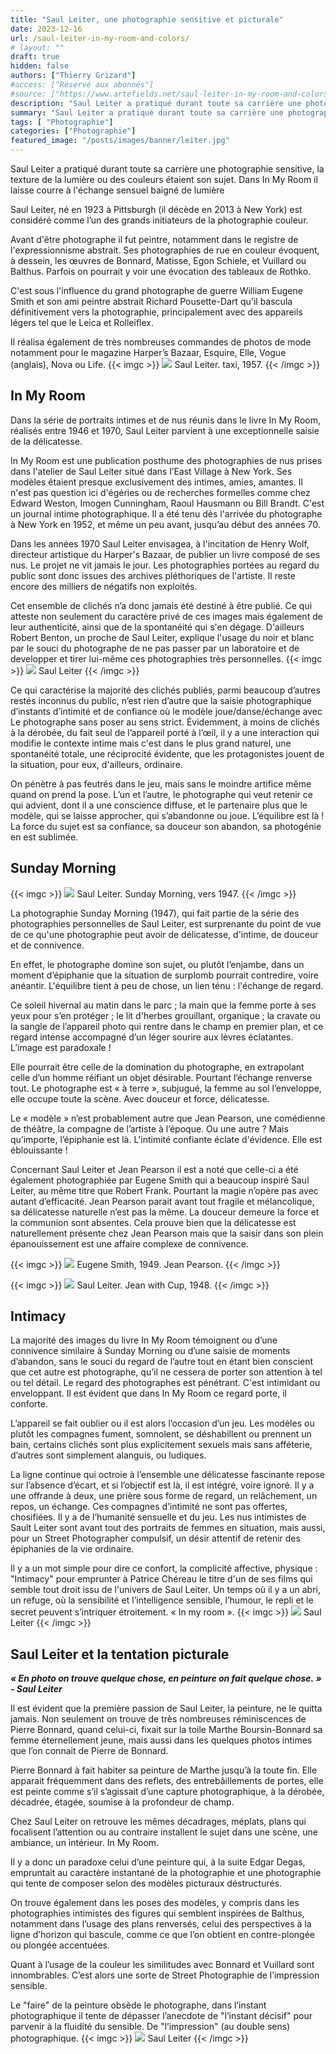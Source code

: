 ```yaml
---
title: "Saul Leiter, une photographie sensitive et picturale"
date: 2023-12-16
url: /saul-leiter-in-my-room-and-colors/
# layout: ""
draft: true
hidden: false
authors: ["Thierry Grizard"]
#access: ["Réservé aux abonnés"]
#source: ["https://www.artefields.net/saul-leiter-in-my-room-and-colors/"]
description: "Saul Leiter a pratiqué durant toute sa carrière une photographie sensitive, la texture de la lumière ou des couleurs étaient son sujet. Dans In My Room il laisse courre à l'échange sensuel baigné de lumière"
summary: "Saul Leiter a pratiqué durant toute sa carrière une photographie sensitive, la texture de la lumière ou des couleurs étaient son sujet. Dans In My Room il laisse courre à l'échange sensuel baigné de lumière"
tags: [ "Photographie"]
categories: ["Photographie"]
featured_image: "/posts/images/banner/leiter.jpg"
---
```


Saul Leiter a pratiqué durant toute sa carrière une photographie sensitive, la texture de la lumière ou des couleurs étaient son sujet. Dans In My Room il laisse courre à l'échange sensuel baigné de lumière  

Saul Leiter, né en 1923 à Pittsburgh (il décède en 2013 à New York) est considéré comme l’un des grands initiateurs de la photographie couleur.

Avant d'être photographe il fut peintre, notamment dans le registre de l'expressionnisme abstrait. Ses photographies de rue en couleur évoquent, à dessein, les œuvres de Bonnard, Matisse, Egon Schiele, et Vuillard ou Balthus. Parfois on pourrait y voir une évocation des tableaux de Rothko.

C'est sous l'influence du grand photographe de guerre William Eugene Smith et son ami peintre abstrait Richard Pousette-Dart qu'il bascula définitivement vers la photographie, principalement avec des appareils légers tel que le Leica et Rolleiflex.

Il réalisa également de très nombreuses commandes de photos de mode notamment pour le magazine Harper’s Bazaar, Esquire, Elle, Vogue (anglais), Nova ou Life.
{{< imgc >}}
![](/posts/images/leiter/saul-leiter-taxi-1-1.jpeg)
Saul Leiter. taxi, 1957.
{{< /imgc >}}

## In My Room

Dans la série de portraits intimes et de nus réunis dans le livre In My Room, réalisés entre 1946 et 1970, Saul Leiter parvient à une exceptionnelle saisie de la délicatesse.

In My Room est une publication posthume des photographies de nus prises dans l'atelier de Saul Leiter situé dans l’East Village à New York. Ses modèles étaient presque exclusivement des intimes, amies, amantes. Il n'est pas question ici d'égéries ou de recherches formelles comme chez Edward Weston, Imogen Cunningham, Raoul Hausmann ou Bill Brandt. C'est un journal intime photographique. Il a été tenu dès l'arrivée du photographe à New York en 1952, et même un peu avant, jusqu’au début des années 70.

Dans les années 1970 Saul Leiter envisagea, à l'incitation de Henry Wolf, directeur artistique du Harper's Bazaar, de publier un livre composé de ses nus. Le projet ne vit jamais le jour. Les photographies portées au regard du public sont donc issues des archives pléthoriques de l'artiste. Il reste encore des milliers de négatifs non exploités.

Cet ensemble de clichés n’a donc jamais été destiné à être publié. Ce qui atteste non seulement du caractère privé de ces images mais également de leur authenticité, ainsi que de la spontanéité qui s'en dégage. D'ailleurs Robert Benton, un proche de Saul Leiter, explique l'usage du noir et blanc par le souci du photographe de ne pas passer par un laboratoire et de developper et tirer lui-même ces photographies très personnelles.
{{< imgc >}}
![](/posts/images/leiter/saul-leiter-in-my-room.0003.jpg)
Saul Leiter
{{< /imgc >}}


Ce qui caractérise la majorité des clichés publiés, parmi beaucoup d’autres restés inconnus du public, n’est rien d’autre que la saisie photographique d’instants d’intimité et de confiance où le modèle joue/danse/échange avec Le photographe sans poser au sens strict. Évidemment, à moins de clichés à la dérobée, du fait seul de l’appareil porté à l’œil, il y a une interaction qui modifie le contexte intime mais c'est dans le plus grand naturel, une spontanéité totale, une réciprocité évidente, que les protagonistes jouent de la situation, pour eux, d'ailleurs, ordinaire.

On pénètre à pas feutrés dans le jeu, mais sans le moindre artifice même quand on prend la pose. L’un et l’autre, le photographe qui veut retenir ce qui advient, dont il a une conscience diffuse, et le partenaire plus que le modèle, qui se laisse approcher, qui s’abandonne ou joue. L’équilibre est là ! La force du sujet est sa confiance, sa douceur son abandon, sa photogénie en est sublimée.

## Sunday Morning
{{< imgc >}}
![](/posts/images/leiter/saul-leiter_photography.0004-2.jpg)
Saul Leiter. Sunday Morning, vers 1947. 
{{< /imgc >}}


La photographie Sunday Morning (1947), qui fait partie de la série des photographies personnelles de Saul Leiter, est surprenante du point de vue de ce qu'une photographie peut avoir de délicatesse, d'intime, de douceur et de connivence.

En effet, le photographe domine son sujet, ou plutôt l’enjambe, dans un moment d’épiphanie que la situation de surplomb pourrait contredire, voire anéantir. L'équilibre tient à peu de chose, un lien ténu : l'échange de regard.

Ce soleil hivernal au matin dans le parc ; la main que la femme porte à ses yeux pour s’en protéger ; le lit d'herbes grouillant, organique ; la cravate ou la sangle de l’appareil photo qui rentre dans le champ en premier plan, et ce regard intense accompagné d’un léger sourire aux lèvres éclatantes. L’image est paradoxale !

Elle pourrait être celle de la domination du photographe, en extrapolant celle d’un homme réifiant un objet désirable. Pourtant l’échange renverse tout. Le photographe est « à terre », subjugué, la femme au sol l’enveloppe, elle occupe toute la scène. Avec douceur et force, délicatesse.

Le « modèle » n’est probablement autre que Jean Pearson, une comédienne de théâtre, la compagne de l’artiste à l’époque. Ou une autre ? Mais qu’importe, l’épiphanie est là. L'intimité confiante éclate d'évidence. Elle est éblouissante !

Concernant Saul Leiter et Jean Pearson il est a noté que celle-ci a été également photographiée par Eugene Smith qui a beaucoup inspiré Saul Leiter, au même titre que Robert Frank. Pourtant la magie n’opère pas avec autant d’efficacité. Jean Pearson parait avant tout fragile et mélancolique, sa délicatesse naturelle n’est pas la même. La douceur demeure la force et la communion sont absentes. Cela prouve bien que la délicatesse est naturellement présente chez Jean Pearson mais que la saisir dans son plein épanouissement est une affaire complexe de connivence.

{{< imgc >}}
![](/posts/images/leiter/eugene-smith-jean-pearson.0003.jpg)
Eugene Smith, 1949. Jean Pearson.
{{< /imgc >}}


{{< imgc >}}
![](/posts/images/leiter/Jean-with-Cup--1948-1.png)
Saul Leiter. Jean with Cup, 1948.
{{< /imgc >}}


## Intimacy

La majorité des images du livre In My Room témoignent ou d’une connivence similaire à Sunday Morning ou d’une saisie de moments d’abandon, sans le souci du regard de l’autre tout en étant bien conscient que cet autre est photographe, qu’il ne cessera de porter son attention à tel ou tel détail. Le regard des photographes est pénétrant. C'est intimidant ou enveloppant. Il est évident que dans In My Room ce regard porte, il conforte.

L’appareil se fait oublier ou il est alors l’occasion d’un jeu. Les modèles ou plutôt les compagnes fument, somnolent, se déshabillent ou prennent un bain, certains clichés sont plus explicitement sexuels mais sans afféterie, d’autres sont simplement alanguis, ou ludiques.

La ligne continue qui octroie à l’ensemble une délicatesse fascinante repose sur l’absence d’écart, et si l’objectif est là, il est intégré, voire ignoré. Il y a une offrande à deux, une prière sous forme de regard, un relâchement, un repos, un échange. Ces compagnes d’intimité ne sont pas offertes, chosifiées. Il y a de l’humanité sensuelle et du jeu. Les nus intimistes de Sault Leiter sont avant tout des portraits de femmes en situation, mais aussi, pour un Street Photographer compulsif, un désir attentif de retenir des épiphanies de la vie ordinaire.

Il y a un mot simple pour dire ce confort, la complicité affective, physique : "Intimacy" pour emprunter à Patrice Chéreau le titre d'un de ses films qui semble tout droit issu de l'univers de Saul Leiter. Un temps où il y a un abri, un refuge, où la sensibilité et l’intelligence sensible, l’humour, le repli et le secret peuvent s’intriquer étroitement. « In my room ».
{{< imgc >}}
![](/posts/images/leiter/saul-leiter-in-my-room.0001.jpg)
Saul Leiter 
{{< /imgc >}}


## Saul Leiter et la tentation picturale

***« En photo on trouve quelque chose, en peinture on fait quelque chose. » - Saul Leiter***

Il est évident que la première passion de Saul Leiter, la peinture, ne le quitta jamais. Non seulement on trouve de très nombreuses réminiscences de Pierre Bonnard, quand celui-ci, fixait sur la toile Marthe Boursin-Bonnard sa femme éternellement jeune, mais aussi dans les quelques photos intimes que l’on connait de Pierre de Bonnard.

Pierre Bonnard à fait habiter sa peinture de Marthe jusqu’à la toute fin. Elle apparait fréquemment dans des reflets, des entrebâillements de portes, elle est peinte comme s’il s’agissait d’une capture photographique, à la dérobée, décadrée, étagée, soumise à la profondeur de champ.

Chez Saul Leiter on retrouve les mêmes décadrages, méplats, plans qui focalisent l’attention ou au contraire installent le sujet dans une scène, une ambiance, un intérieur. In My Room.

Il y a donc un paradoxe celui d’une peinture qui, à la suite Edgar Degas, empruntait au caractère instantané de la photographie et une photographie qui tente de composer selon des modèles picturaux déstructurés.


On trouve également dans les poses des modèles, y compris dans les photographies intimistes des figures qui semblent inspirées de Balthus, notamment dans l’usage des plans renversés, celui des perspectives à la ligne d’horizon qui bascule, comme ce que l’on obtient en contre-plongée ou plongée accentuées.

Quant à l’usage de la couleur les similitudes avec Bonnard et Vuillard sont innombrables. C’est alors une sorte de Street Photographie de l’impression sensible.

Le "faire" de la peinture obsède le photographe, dans l’instant photographique il tente de dépasser l’anecdote de "l’instant décisif" pour parvenir à la fluidité du sensible. De "l’impression" (au double sens) photographique.
{{< imgc >}}
![](/posts/images/leiter/saul-leiter.0007-2.jpg)
Saul Leiter
{{< /imgc >}}
